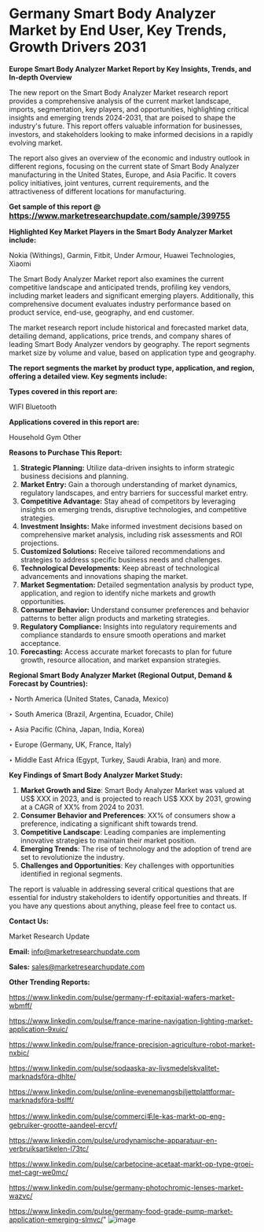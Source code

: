 # Germany Smart Body Analyzer Market by End User, Key Trends, Growth Drivers 2031

<strong>Europe Smart Body Analyzer Market Report by Key Insights, Trends, and In-depth Overview</strong>

The new report on the Smart Body Analyzer Market research report provides a comprehensive analysis of the current market landscape, imports, segmentation, key players, and opportunities, highlighting critical insights and emerging trends 2024-2031,</strong> that are poised to shape the industry's future. This report offers valuable information for businesses, investors, and stakeholders looking to make informed decisions in a rapidly evolving market.

The report also gives an overview of the economic and industry outlook in different regions, focusing on the current state of Smart Body Analyzer manufacturing in the United States, Europe, and Asia Pacific. It covers policy initiatives, joint ventures, current requirements, and the attractiveness of different locations for manufacturing.

<strong>Get sample of this report @ <a href=https://www.marketresearchupdate.com/sample/399755><font size=3 color=#0000ff>https://www.marketresearchupdate.com/sample/399755</font></a></strong>

<strong>Highlighted Key Market Players in the Smart Body Analyzer Market include:</strong>

Nokia (Withings), Garmin, Fitbit, Under Armour, Huawei Technologies, Xiaomi

The Smart Body Analyzer Market report also examines the current competitive landscape and anticipated trends, profiling key vendors, including market leaders and significant emerging players. Additionally, this comprehensive document evaluates industry performance based on product service, end-use, geography, and end customer.

The market research report include historical and forecasted market data, detailing demand, applications, price trends, and company shares of leading Smart Body Analyzer vendors by geography. The report segments market size by volume and value, based on application type and geography.

<strong>The report segments the market by product type, application, and region, offering a detailed view. Key segments include:</strong>

<strong>Types covered in this report are:</strong>

WIFI
Bluetooth

<strong>Applications covered in this report are:</strong>

Household
Gym
Other

<strong>Reasons to Purchase This Report:</strong>
<ol>
  <li><strong>Strategic Planning:</strong> Utilize data-driven insights to inform strategic business decisions and planning.</li>
  <li><strong>Market Entry:</strong> Gain a thorough understanding of market dynamics, regulatory landscapes, and entry barriers for successful market entry.</li>
  <li><strong>Competitive Advantage:</strong> Stay ahead of competitors by leveraging insights on emerging trends, disruptive technologies, and competitive strategies.</li>
  <li><strong>Investment Insights:</strong> Make informed investment decisions based on comprehensive market analysis, including risk assessments and ROI projections.</li>
  <li><strong>Customized Solutions:</strong> Receive tailored recommendations and strategies to address specific business needs and challenges.</li>
  <li><strong>Technological Developments:</strong> Keep abreast of technological advancements and innovations shaping the market.</li>
  <li><strong>Market Segmentation:</strong> Detailed segmentation analysis by product type, application, and region to identify niche markets and growth opportunities.</li>
  <li><strong>Consumer Behavior:</strong> Understand consumer preferences and behavior patterns to better align products and marketing strategies.</li>
  <li><strong>Regulatory Compliance:</strong> Insights into regulatory requirements and compliance standards to ensure smooth operations and market acceptance.</li>
  <li><strong>Forecasting:</strong> Access accurate market forecasts to plan for future growth, resource allocation, and market expansion strategies.</li>
</ol>

<strong>Regional Smart Body Analyzer Market (Regional Output, Demand &amp; Forecast by Countries):</strong>

‣ North America (United States, Canada, Mexico)

‣ South America (Brazil, Argentina, Ecuador, Chile)

‣ Asia Pacific (China, Japan, India, Korea)

‣ Europe (Germany, UK, France, Italy)

‣ Middle East Africa (Egypt, Turkey, Saudi Arabia, Iran) and more.

<strong>Key Findings of Smart Body Analyzer Market Study:</strong>
<ol>
  <li><strong>Market Growth and Size</strong>: Smart Body Analyzer Market was valued at US$ XXX in 2023, and is projected to reach US$ XXX by 2031, growing at a CAGR of XX% from 2024 to 2031.</li>
  <li><strong>Consumer Behavior and Preferences</strong>: XX% of consumers show a preference, indicating a significant shift towards trend.</li>
  <li><strong>Competitive Landscape</strong>: Leading companies are implementing innovative strategies to maintain their market position.</li>
  <li><strong>Emerging Trends</strong>: The rise of technology and the adoption of trend are set to revolutionize the industry.</li>
  <li><strong>Challenges and Opportunities</strong>: Key challenges with opportunities identified in regional segments.</li>
</ol>

The report is valuable in addressing several critical questions that are essential for industry stakeholders to identify opportunities and threats. If you have any questions about anything, please feel free to contact us.

<strong>Contact Us:</strong>

Market Research Update

<strong>Email:</strong> info@marketresearchupdate.com

<strong>Sales:</strong> sales@marketresearchupdate.com

<strong>Other Trending Reports:</strong>

<a href=https://www.linkedin.com/pulse/germany-rf-epitaxial-wafers-market-wbmff/>https://www.linkedin.com/pulse/germany-rf-epitaxial-wafers-market-wbmff/</a>

<a href=https://www.linkedin.com/pulse/france-marine-navigation-lighting-market-application-9xuic/>https://www.linkedin.com/pulse/france-marine-navigation-lighting-market-application-9xuic/</a>

<a href=https://www.linkedin.com/pulse/france-precision-agriculture-robot-market-nxbic/>https://www.linkedin.com/pulse/france-precision-agriculture-robot-market-nxbic/</a>

<a href=https://www.linkedin.com/pulse/sodaaska-av-livsmedelskvalitet-marknadsföra-dhlte/>https://www.linkedin.com/pulse/sodaaska-av-livsmedelskvalitet-marknadsföra-dhlte/</a>

<a href=https://www.linkedin.com/pulse/online-evenemangsbiljettplattformar-marknadsföra-bslff/>https://www.linkedin.com/pulse/online-evenemangsbiljettplattformar-marknadsföra-bslff/</a>

<a href=https://www.linkedin.com/pulse/commerci毛le-kas-markt-op-eng-gebruiker-grootte-aandeel-ercvf/>https://www.linkedin.com/pulse/commerci毛le-kas-markt-op-eng-gebruiker-grootte-aandeel-ercvf/</a>

<a href=https://www.linkedin.com/pulse/urodynamische-apparatuur-en-verbruiksartikelen-l73tc/>https://www.linkedin.com/pulse/urodynamische-apparatuur-en-verbruiksartikelen-l73tc/</a>

<a href=https://www.linkedin.com/pulse/carbetocine-acetaat-markt-op-type-groei-met-cagr-we0mc/>https://www.linkedin.com/pulse/carbetocine-acetaat-markt-op-type-groei-met-cagr-we0mc/</a>

<a href=https://www.linkedin.com/pulse/germany-photochromic-lenses-market-wazvc/>https://www.linkedin.com/pulse/germany-photochromic-lenses-market-wazvc/</a>

<a href=https://www.linkedin.com/pulse/germany-food-grade-pump-market-application-emerging-slmvc/>https://www.linkedin.com/pulse/germany-food-grade-pump-market-application-emerging-slmvc/</a>"
![image](https://github.com/user-attachments/assets/01e2ff5f-3acd-4d32-b313-f9c8925100d1)
